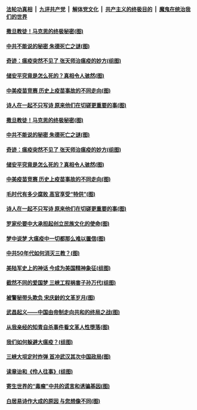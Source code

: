 ####  [法轮功真相](../../../../basic/blob/master/README.md?t=04022230) &nbsp;|&nbsp; [九评共产党](../../../../9ping.md/blob/master/README.md?t=04022230) &nbsp;|&nbsp; [解体党文化](../../../../jtdwh.md/blob/master/README.md?t=04022230)  &nbsp;|&nbsp; [共产主义的终极目的](../../../../gczydzjmd.md/blob/master/README.md?t=04022230) &nbsp;|&nbsp; [魔鬼在统治我们的世界](../../../../mgztzwmdsj.md/blob/master/README.md?t=04022230) 

#### [撒旦教徒！马克思的终极秘密(图)](../pages/p6/928004.md?t=04022230) 

#### [中共不能说的秘密 朱德死亡之谜(图)](../pages/p6/926918.md?t=04022230) 

#### [奇迹：瘟疫突然不见了 张天师治瘟疫的妙方(组图)](../pages/p6/927274.md?t=04022230) 

#### [储安平究竟是怎么死的？真相令人骇然(图)](../pages/p6/927013.md?t=04022230) 

#### [中美疫苗竞赛 历史上疫苗事故的不同走向(图)](../pages/p6/928120.md?t=04022230) 

#### [诗人在一起不只写诗 原来他们在切磋更重要的事(图)](../pages/p6/927316.md?t=04022230) 

#### [撒旦教徒！马克思的终极秘密(图)](../pages/p6/928004.md?t=04022230) 

#### [中共不能说的秘密 朱德死亡之谜(图)](../pages/p6/926918.md?t=04022230) 

#### [奇迹：瘟疫突然不见了 张天师治瘟疫的妙方(组图)](../pages/p6/927274.md?t=04022230) 

#### [储安平究竟是怎么死的？真相令人骇然(图)](../pages/p6/927013.md?t=04022230) 

#### [中美疫苗竞赛 历史上疫苗事故的不同走向(图)](../pages/p6/928120.md?t=04022230) 

#### [毛时代有多少腐败 高官享受“特供”(图)](../pages/p6/927846.md?t=04022230) 

#### [诗人在一起不只写诗 原来他们在切磋更重要的事(图)](../pages/p6/927316.md?t=04022230) 

#### [罗家伦要中大承担起创立民族文化的使命(图)](../pages/p6/927266.md?t=04022230) 

#### [梦中说梦 大瘟疫中一切都那么难以置信(图)](../pages/p6/928079.md?t=04022230) 

#### [中共50年代如何消灭三教？(图)](../pages/p6/927595.md?t=04022230) 

#### [美陆军史上的神话 今成为美国精神象征(组图)](../pages/p6/919613.md?t=04022230) 

#### [截然不同的爱国梦 三峡工程祸害子孙万代(组图)](../pages/p6/927244.md?t=04022230) 

#### [被警秘带头欺负 宋庆龄的文革岁月(图)](../pages/p6/927325.md?t=04022230) 

#### [武昌起义——中国由帝制走向共和的终局之战(图)](../pages/p6/927406.md?t=04022230) 

#### [从我亲经的知青自杀事件看文革人性堕落(图)](../pages/p6/927505.md?t=04022230) 

#### [我们如何躲避大瘟疫？(组图)](../pages/p6/927748.md?t=04022230) 

#### [三峡大坝定时炸弹 首冲武汉其次中国政局(图)](../pages/p6/927243.md?t=04022230) 

#### [读章诒和《伶人往事》(组图)](../pages/p6/927074.md?t=04022230) 

#### [寄生世界的“毒瘤”中共的谎言和诱骗基因(图)](../pages/p6/927034.md?t=04022230) 

#### [白居易诗作大成的原因 与您想像不同(图)](../pages/p6/927315.md?t=04022230) 

